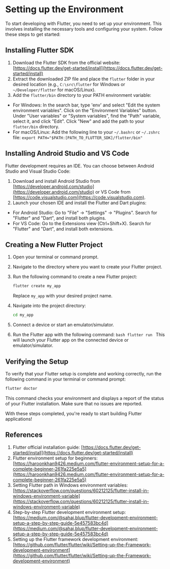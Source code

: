 # Setting up the Environment

To start developing with Flutter, you need to set up your environment. This involves installing the necessary tools and configuring your system. Follow these steps to get started:

## Installing Flutter SDK

1. Download the Flutter SDK from the official website: [https://docs.flutter.dev/get-started/install](https://docs.flutter.dev/get-started/install)
2. Extract the downloaded ZIP file and place the `flutter` folder in your desired location (e.g., `C:\src\flutter` for Windows or `~/Developer/flutter` for macOS/Linux).
3. Add the `flutter/bin` directory to your PATH environment variable:

- For Windows: In the search bar, type 'env' and select "Edit the system environment variables". Click on the "Environment Variables" button. Under "User variables" or "System variables", find the "Path" variable, select it, and click "Edit". Click "New" and add the path to your `flutter/bin` directory.
- For macOS/Linux: Add the following line to your `~/.bashrc` or `~/.zshrc` file: `export PATH="$PATH:[PATH_TO_FLUTTER_SDK]/flutter/bin"`

## Installing Android Studio and VS Code

Flutter development requires an IDE. You can choose between Android Studio and Visual Studio Code:

1. Download and install Android Studio from [https://developer.android.com/studio](https://developer.android.com/studio) or VS Code from [https://code.visualstudio.com](https://code.visualstudio.com).
2. Launch your chosen IDE and install the Flutter and Dart plugins:

- For Android Studio: Go to "File" -> "Settings" -> "Plugins". Search for "Flutter" and "Dart", and install both plugins.
- For VS Code: Go to the Extensions view (Ctrl+Shift+X). Search for "Flutter" and "Dart", and install both extensions.

## Creating a New Flutter Project

1. Open your terminal or command prompt.
2. Navigate to the directory where you want to create your Flutter project.
3. Run the following command to create a new Flutter project:

   ```bash
   flutter create my_app
   ```

   Replace `my_app` with your desired project name.

4. Navigate into the project directory:
   ```bash
   cd my_app
   ```
5. Connect a device or start an emulator/simulator.
6. Run the Flutter app with the following command:
   `bash
flutter run
`
   This will launch your Flutter app on the connected device or emulator/simulator.

## Verifying the Setup

To verify that your Flutter setup is complete and working correctly, run the following command in your terminal or command prompt:

```bash
flutter doctor
```

This command checks your environment and displays a report of the status of your Flutter installation. Make sure that no issues are reported.

With these steps completed, you're ready to start building Flutter applications!

## References

1. Flutter official installation guide: [https://docs.flutter.dev/get-started/install](https://docs.flutter.dev/get-started/install)
2. Flutter environment setup for beginners: [https://haroonkhan9426.medium.com/flutter-environment-setup-for-a-complete-beginner-261fa225e5a5](https://haroonkhan9426.medium.com/flutter-environment-setup-for-a-complete-beginner-261fa225e5a5)
3. Setting Flutter path in Windows environment variables: [https://stackoverflow.com/questions/60212125/flutter-install-in-windows-environment-variable](https://stackoverflow.com/questions/60212125/flutter-install-in-windows-environment-variable)
4. Step-by-step Flutter development environment setup: [https://medium.com/@sahaj.blup/flutter-development-environment-setup-a-step-by-step-guide-5e457583bc4d](https://medium.com/@sahaj.blup/flutter-development-environment-setup-a-step-by-step-guide-5e457583bc4d)
5. Setting up the Flutter framework development environment: [https://github.com/flutter/flutter/wiki/Setting-up-the-Framework-development-environment](https://github.com/flutter/flutter/wiki/Setting-up-the-Framework-development-environment)
